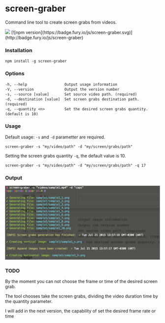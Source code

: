 # screen-graber

Command line tool to create screen grabs from videos.

<img src='https://david-dm.org/ianaya89/screen-grabber.svg'/>
[![npm version](https://badge.fury.io/js/screen-graber.svg)](http://badge.fury.io/js/screen-graber)

### Installation

```
npm install -g screen-graber
```

### Options
```
-h, --help                 Output usage information
-V, --version              Output the version number
-s, --source [value]       Set source video path. (required)
-d, --destination [value]  Set screen grabs destination path. (required)
-q, --quantity <n>         Set the desired screen grabs quantity. (default is 10)
```

### Usage
Default usage: ```-s``` and ```-d``` parametter are required.
```
screen-graber -s "my/video/path" -d "my/screen/grabs/path"
```

Setting the screen grabs quantity ```-q```, the default value is 10.
```
screen-graber -s "my/video/path" -d "my/screen/grabs/path" -q 17
```

### Output

<p style="text-align: center">
  <img src="img/output.png" alt="output">
</p>

### TODO
By the moment you can not choose the frame or time of the desired screen grab.

The tool chooses take the screen grabs, dividing the video duration time by the quantity parameter.

I will add in the next version, the capability of set the desired frame rate or time


